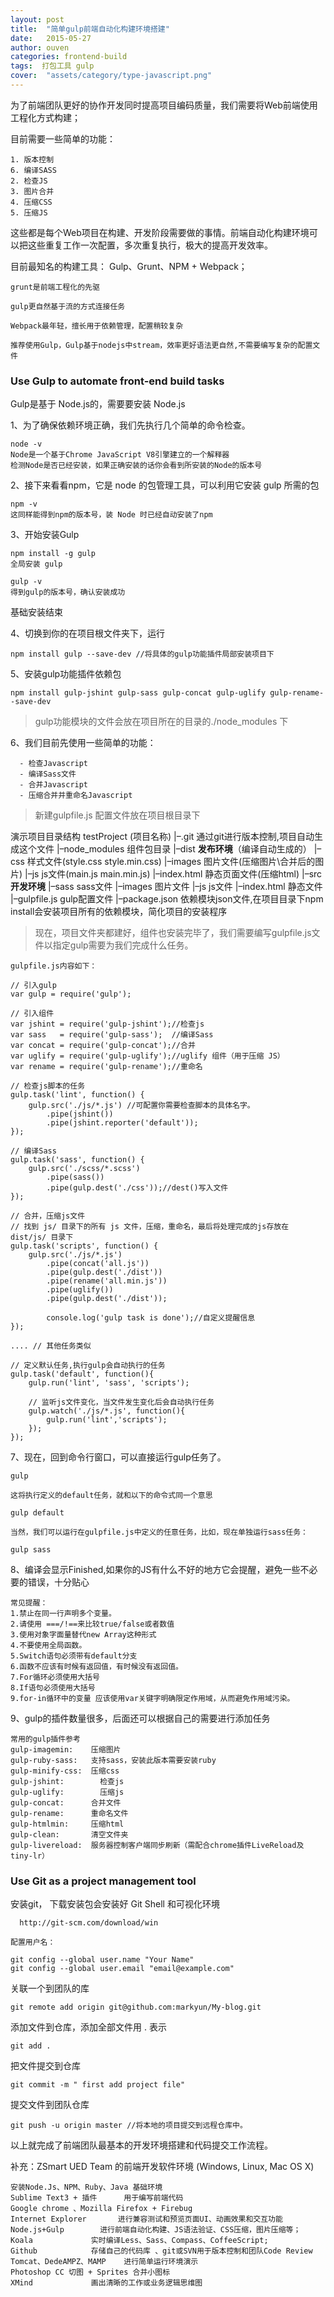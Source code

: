 ```yaml
---
layout: post
title:  "简单gulp前端自动化构建环境搭建"
date:   2015-05-27
author: ouven
categories: frontend-build
tags:  打包工具 gulp
cover:  "assets/category/type-javascript.png"
---
```



为了前端团队更好的协作开发同时提高项目编码质量，我们需要将Web前端使用工程化方式构建；

 目前需要一些简单的功能：

    1. 版本控制
    6. 编译SASS
    2. 检查JS
    3. 图片合并
    4. 压缩CSS
    5. 压缩JS


这些都是每个Web项目在构建、开发阶段需要做的事情。前端自动化构建环境可以把这些重复工作一次配置，多次重复执行，极大的提高开发效率。

目前最知名的构建工具： Gulp、Grunt、NPM + Webpack；


    grunt是前端工程化的先驱

    gulp更自然基于流的方式连接任务

    Webpack最年轻，擅长用于依赖管理，配置稍较复杂

    推荐使用Gulp，Gulp基于nodejs中stream，效率更好语法更自然,不需要编写复杂的配置文件



### Use Gulp to automate front-end build tasks


Gulp是基于 Node.js的，需要要安装 Node.js


1、为了确保依赖环境正确，我们先执行几个简单的命令检查。

    node -v
    Node是一个基于Chrome JavaScript V8引擎建立的一个解释器
    检测Node是否已经安装，如果正确安装的话你会看到所安装的Node的版本号

2、接下来看看npm，它是 node 的包管理工具，可以利用它安装 gulp 所需的包

    npm -v
    这同样能得到npm的版本号，装 Node 时已经自动安装了npm


3、开始安装Gulp

    npm install -g gulp
    全局安装 gulp

    gulp -v
    得到gulp的版本号，确认安装成功


基础安装结束

4、切换到你的在项目根文件夹下，运行

    npm install gulp --save-dev //将具体的gulp功能插件局部安装项目下


5、安装gulp功能插件依赖包

    npm install gulp-jshint gulp-sass gulp-concat gulp-uglify gulp-rename--save-dev



> gulp功能模块的文件会放在项目所在的目录的./node_modules 下



6、我们目前先使用一些简单的功能：

      - 检查Javascript
      - 编译Sass文件
      - 合并Javascript
      - 压缩合并并重命名Javascript




> 新建gulpfile.js 配置文件放在项目根目录下

   演示项目目录结构
    testProject   (项目名称)
    |–.git      通过git进行版本控制,项目自动生成这个文件
    |–node_modules  组件包目录
    |–dist      **发布环境**（编译自动生成的）
        |–css     样式文件(style.css style.min.css)
        |–images  图片文件(压缩图片\合并后的图片)
        |–js    js文件(main.js main.min.js)
        |–index.html  静态页面文件(压缩html)
    |–src       **开发环境**
        |–sass              sass文件
        |–images          图片文件
        |–js                js文件
        |–index.html    静态文件
    |–gulpfile.js       gulp配置文件
    |–package.json      依赖模块json文件,在项目目录下npm install会安装项目所有的依赖模块，简化项目的安装程序




> 现在，项目文件夹都建好，组件也安装完毕了，我们需要编写gulpfile.js文件以指定gulp需要为我们完成什么任务。

    gulpfile.js内容如下：

    // 引入gulp
    var gulp = require('gulp');

    // 引入组件
    var jshint = require('gulp-jshint');//检查js
    var sass   = require('gulp-sass');  //编译Sass
    var concat = require('gulp-concat');//合并
    var uglify = require('gulp-uglify');//uglify 组件（用于压缩 JS）
    var rename = require('gulp-rename');//重命名

    // 检查js脚本的任务
    gulp.task('lint', function() {
        gulp.src('./js/*.js') //可配置你需要检查脚本的具体名字。
            .pipe(jshint())
            .pipe(jshint.reporter('default'));
    });

    // 编译Sass
    gulp.task('sass', function() {
        gulp.src('./scss/*.scss')
            .pipe(sass())
            .pipe(gulp.dest('./css'));//dest()写入文件
    });

    // 合并，压缩js文件
    // 找到 js/ 目录下的所有 js 文件，压缩，重命名，最后将处理完成的js存放在 dist/js/ 目录下
    gulp.task('scripts', function() {
        gulp.src('./js/*.js')
            .pipe(concat('all.js'))
            .pipe(gulp.dest('./dist'))
            .pipe(rename('all.min.js'))
            .pipe(uglify())
            .pipe(gulp.dest('./dist'));

            console.log('gulp task is done');//自定义提醒信息
    });

    .... // 其他任务类似

    // 定义默认任务,执行gulp会自动执行的任务
    gulp.task('default', function(){
        gulp.run('lint', 'sass', 'scripts');

        // 监听js文件变化，当文件发生变化后会自动执行任务
        gulp.watch('./js/*.js', function(){
            gulp.run('lint','scripts');
        });
    });

7、现在，回到命令行窗口，可以直接运行gulp任务了。

    gulp

    这将执行定义的default任务，就和以下的命令式同一个意思

    gulp default

    当然，我们可以运行在gulpfile.js中定义的任意任务，比如，现在单独运行sass任务：

    gulp sass

8、编译会显示Finished,如果你的JS有什么不好的地方它会提醒，避免一些不必要的错误，十分贴心

    常见提醒：
    1.禁止在同一行声明多个变量。
    2.请使用 ===/!==来比较true/false或者数值
    3.使用对象字面量替代new Array这种形式
    4.不要使用全局函数。
    5.Switch语句必须带有default分支
    6.函数不应该有时候有返回值，有时候没有返回值。
    7.For循环必须使用大括号
    8.If语句必须使用大括号
    9.for-in循环中的变量 应该使用var关键字明确限定作用域，从而避免作用域污染。

9、gulp的插件数量很多，后面还可以根据自己的需要进行添加任务


    常用的gulp插件参考
    gulp-imagemin:    压缩图片
    gulp-ruby-sass:   支持sass，安装此版本需要安装ruby
    gulp-minify-css:  压缩css
    gulp-jshint:        检查js
    gulp-uglify:        压缩js
    gulp-concat:      合并文件
    gulp-rename:      重命名文件
    gulp-htmlmin:     压缩html
    gulp-clean:       清空文件夹
    gulp-livereload:  服务器控制客户端同步刷新（需配合chrome插件LiveReload及tiny-lr）


### Use Git as a project management tool


  安装git， 下载安装包会安装好 Git Shell 和可视化环境

      http://git-scm.com/download/win

    配置用户名：

    git config --global user.name "Your Name"
    git config --global user.email "email@example.com"

  关联一个到团队的库

    git remote add origin git@github.com:markyun/My-blog.git

  添加文件到仓库，添加全部文件用 . 表示

    git add .

  把文件提交到仓库

    git commit -m " first add project file"

  提交文件到团队仓库

    git push -u origin master //将本地的项目提交到远程仓库中。



以上就完成了前端团队最基本的开发环境搭建和代码提交工作流程。



补充：ZSmart UED Team 的前端开发软件环境 (Windows, Linux, Mac OS X)


    安装Node.Js、NPM、Ruby、Java 基础环境
    Sublime Text3 + 插件      用于编写前端代码
    Google chrome 、Mozilla Firefox + Firebug
    Internet Explorer       进行兼容测试和预览页面UI、动画效果和交互功能
    Node.js+Gulp        进行前端自动化构建、JS语法验证、CSS压缩，图片压缩等；
    Koala             实时编译Less、Sass、Compass、CoffeeScript;
    Github            存储自己的代码库 、git或SVN用于版本控制和团队Code Review
    Tomcat、DedeAMPZ、MAMP    进行简单运行环境演示
    Photoshop CC 切图 + Sprites 合并小图标
    XMind             画出清晰的工作或业务逻辑思维图
